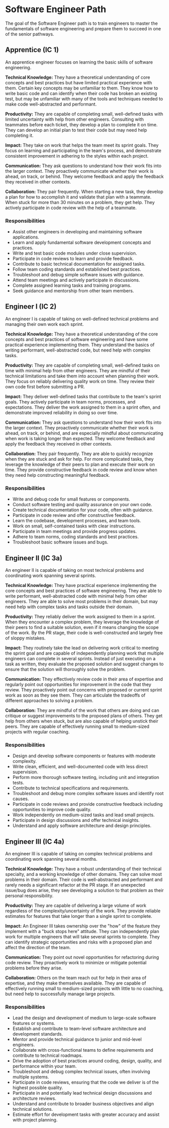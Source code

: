 # Software Engineer Path

The goal of the Software Engineer path is to train engineers to master the fundamentals of software engineering and prepare them to succeed in one of the senior pathways.

## Apprentice (IC 1)

An apprentice engineer focuses on learning the basic skills of software engineering.

**Technical Knowledge:** They have a theoretical understanding of core concepts and best practices but have limited practical experience with them. Certain key concepts may be unfamiliar to them. They know how to write basic code and can identify when their code has broken an existing test, but may be unfamiliar with many of the tools and techniques needed to make code well-abstracted and performant.

**Productivity:** They are capable of completing small, well-defined tasks with limited uncertainty with help from other engineers. Consulting with teammates before each ticket, they develop a plan to complete it on time. They can develop an initial plan to test their code but may need help completing it.

**Impact:** They take on work that helps the team meet its sprint goals. They focus on learning and participating in the team's process, and demonstrate consistent improvement in adhering to the styles within each project.

**Communication:** They ask questions to understand how their work fits into the larger context. They proactively communicate whether their work is ahead, on track, or behind. They welcome feedback and apply the feedback they received in other contexts.

**Collaboration:** They pair frequently. When starting a new task, they develop a plan for how to accomplish it and validate that plan with a teammate. When stuck for more than 30 minutes on a problem, they get help. They actively participate in code review with the help of a teammate.

### Responsibilities

* Assist other engineers in developing and maintaining software applications.
* Learn and apply fundamental software development concepts and practices.
* Write and test basic code modules under close supervision.
* Participate in code reviews to learn and provide feedback.
* Contribute to basic technical documentation for assigned tasks.
* Follow team coding standards and established best practices.
* Troubleshoot and debug simple software issues with guidance.
* Attend team meetings and actively participate in discussions.
* Complete assigned learning tasks and training programs.
* Seek guidance and mentorship from other team members.

## Engineer I (IC 2)

An engineer I is capable of taking on well-defined technical problems and managing their own work each sprint.

**Technical Knowledge:** They have a theoretical understanding of the core concepts and best practices of software engineering and have some practical experience implementing them. They understand the basics of writing performant, well-abstracted code, but need help with complex tasks.

**Productivity:** They are capable of completing small, well-defined tasks on time with minimal help from other engineers. They are mindful of their technical limitations and take them into account when planning their work. They focus on reliably delivering quality work on time. They review their own code first before submitting a PR.

**Impact:** They deliver well-defined tasks that contribute to the team's sprint goals. They actively participate in team norms, processes, and expectations. They deliver the work assigned to them in a sprint often, and demonstrate improved reliability in doing so over time.

**Communication:** They ask questions to understand how their work fits into the larger context. They proactively communicate whether their work is ahead, on track, or behind, and are especially mindful about communicating when work is taking longer than expected. They welcome feedback and apply the feedback they received in other contexts.

**Collaboration:** They pair frequently. They are able to quickly recognize when they are stuck and ask for help. For more complicated tasks, they leverage the knowledge of their peers to plan and execute their work on time. They provide constructive feedback in code review and know when they need help constructing meaningful feedback.

### Responsibilities

* Write and debug code for small features or components.
* Conduct software testing and quality assurance on your own code.
* Create technical documentation for your code, often with guidance.
* Participate in code review and offer constructive feedback.
* Learn the codebase, development processes, and team tools.
* Work on small, self-contained tasks with clear instructions.
* Participate in team meetings and provide progress updates.
* Adhere to team norms, coding standards and best practices.
* Troubleshoot basic software issues and bugs.


## Engineer II (IC 3a)

An engineer II is capable of taking on most technical problems and coordinating work spanning several sprints.

**Technical Knowledge:** They have practical experience implementing the core concepts and best practices of software engineering. They are able to write performant, well-abstracted code with minimal help from other engineers. They are able to solve most problems in their domain, but may need help with complex tasks and tasks outside their domain.

**Productivity:** They reliably deliver the work assigned to them in a sprint. When they encounter a complex problem, they leverage the knowledge of their peers to find a suitable solution, even if it means changing the scope of the work. By the PR stage, their code is well-constructed and largely free of sloppy mistakes.

**Impact:** They routinely take the lead on delivering work critical to meeting the sprint goal and are capable of independently planning work that multiple engineers can complete in several sprints. Instead of just executing on a task as written, they evaluate the proposed solution and suggest changes to ensure that the solution will thoroughly solve the problem.

**Communication:** They effectively review code in their area of expertise and regularly point out opportunities for improvement in the code that they review. They proactively point out concerns with proposed or current sprint work as soon as they see them. They can articulate the tradeoffs of different approaches to solving a problem.

**Collaboration:** They are mindful of the work that others are doing and can critique or suggest improvements to the proposed plans of others. They get help from others when stuck, but are also capable of helping unstick their peers. They are capable of effectively running small to medium-sized projects with regular coaching.

### Responsibilities

* Design and develop software components or features with moderate complexity.
* Write clean, efficient, and well-documented code with less direct supervision.
* Perform more thorough software testing, including unit and integration tests.
* Contribute to technical specifications and requirements.
* Troubleshoot and debug more complex software issues and identify root causes.
* Participate in code reviews and provide constructive feedback including opportunities to improve code quality.
* Work independently on medium-sized tasks and lead small projects.
* Participate in design discussions and offer technical insights.
* Understand and apply software architecture and design principles.


## Engineer III (IC 4a)

An engineer III is capable of taking on complex technical problems and coordinating work spanning several months.

**Technical Knowledge:** They have a robust understanding of their technical specialty, and a working knowledge of other domains. They can solve most problems in their domain. Their code is well-abstracted and performant and rarely needs a significant refactor at the PR stage. If an unexpected issue/bug does arise, they see developing a solution to that problem as their personal responsibility.

**Productivity:** They are capable of delivering a large volume of work regardless of the complexity/uncertainty of the work. They provide reliable estimates for features that take longer than a single sprint to complete.

**Impact:** An Engineer III takes ownership over the "how" of the feature they implement with a "buck stops here" attitude. They can independently plan work for multiple engineers that will take several sprints to complete. They can identify strategic opportunities and risks with a proposed plan and affect the direction of the team.

**Communication:** They point out novel opportunities for refactoring during code review. They proactively work to minimize or mitigate potential problems before they arise.

**Collaboration:** Others on the team reach out for help in their area of expertise, and they make themselves available. They are capable of effectively running small to medium-sized projects with little to no coaching, but need help to successfully manage large projects.

### Responsibilities

* Lead the design and development of medium to large-scale software features or systems.
* Establish and contribute to team-level software architecture and development standards.
* Mentor and provide technical guidance to junior and mid-level engineers.
* Collaborate with cross-functional teams to define requirements and contribute to technical roadmaps.
* Drive the adoption of best practices around coding, design, quality, and performance within your team.
* Troubleshoot and debug complex technical issues, often involving multiple systems.
* Participate in code reviews, ensuring that the code we deliver is of the highest possible quality.
* Participate in and potentially lead technical design discussions and architecture reviews.
* Understand and contribute to broader business objectives and align technical solutions.
* Estimate effort for development tasks with greater accuracy and assist with project planning.
